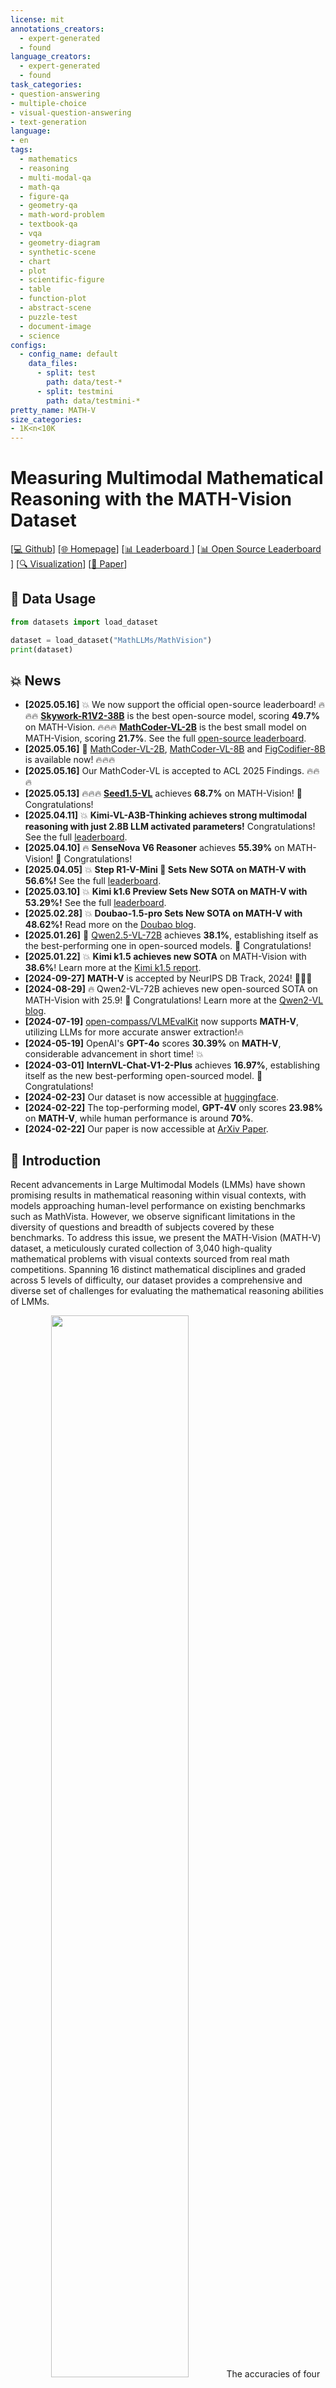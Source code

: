 ```yaml
---
license: mit
annotations_creators:
  - expert-generated
  - found
language_creators:
  - expert-generated
  - found
task_categories:
- question-answering
- multiple-choice
- visual-question-answering
- text-generation
language:
- en
tags:
  - mathematics
  - reasoning
  - multi-modal-qa
  - math-qa
  - figure-qa
  - geometry-qa
  - math-word-problem
  - textbook-qa
  - vqa
  - geometry-diagram
  - synthetic-scene
  - chart
  - plot
  - scientific-figure
  - table
  - function-plot
  - abstract-scene
  - puzzle-test
  - document-image
  - science
configs:
  - config_name: default
    data_files:
      - split: test
        path: data/test-*
      - split: testmini
        path: data/testmini-*
pretty_name: MATH-V
size_categories:
- 1K<n<10K
---
```

# Measuring Multimodal Mathematical Reasoning with the MATH-Vision Dataset

[[💻 Github](https://github.com/mathllm/MATH-V/)] [[🌐 Homepage](https://mathllm.github.io/mathvision/)]  [[📊 Leaderboard ](https://mathllm.github.io/mathvision/#leaderboard)] [[📊 Open Source Leaderboard ](https://mathllm.github.io/mathvision/#openleaderboard)] [[🔍 Visualization](https://mathllm.github.io/mathvision/#visualization)] [[📖 Paper](https://proceedings.neurips.cc/paper_files/paper/2024/file/ad0edc7d5fa1a783f063646968b7315b-Paper-Datasets_and_Benchmarks_Track.pdf)]

## 🚀 Data Usage



<!-- **We have observed that some studies have used our MATH-Vision dataset as a training set.**
⚠️ **As clearly stated in our paper: *"The MATH-V dataset is not supposed, though the risk exists, to be used to train models for cheating. We intend for researchers to use this dataset to better evaluate LMMs’ mathematical reasoning capabilities and consequently facilitate future studies in this area."***

⚠️⚠️⚠️ **In the very rare situation that there is a compelling reason to include MATH-V in your training set, we strongly urge that the ***testmini*** subset be excluded from the training process!**
 -->

```python
from datasets import load_dataset

dataset = load_dataset("MathLLMs/MathVision")
print(dataset)
```

## 💥 News
- **[2025.05.16]** 💥 We now support the official open-source leaderboard! 🔥🔥🔥 [**Skywork-R1V2-38B**](https://github.com/SkyworkAI/Skywork-R1V) is the best open-source model, scoring **49.7%** on MATH-Vision. 🔥🔥🔥 [**MathCoder-VL-2B**](https://huggingface.co/MathLLMs/MathCoder-VL-2B) is the best small model on MATH-Vision, scoring **21.7%**. See the full [open-source leaderboard](https://mathllm.github.io/mathvision/#openleaderboard).
- **[2025.05.16]** 🤗 [MathCoder-VL-2B](https://huggingface.co/MathLLMs/MathCoder-VL-2B), [MathCoder-VL-8B](https://huggingface.co/MathLLMs/MathCoder-VL-8B) and [FigCodifier-8B](https://huggingface.co/MathLLMs/FigCodifier) is available now! 🔥🔥🔥
- **[2025.05.16]** Our MathCoder-VL is accepted to ACL 2025 Findings. 🔥🔥🔥
- **[2025.05.13]** 🔥🔥🔥 **[Seed1.5-VL](https://github.com/ByteDance-Seed/Seed1.5-VL)** achieves **68.7%** on MATH-Vision! 🎉 Congratulations!
- **[2025.04.11]** 💥 **Kimi-VL-A3B-Thinking achieves strong multimodal reasoning with just 2.8B LLM activated parameters!** Congratulations! See the full [leaderboard](https://mathllm.github.io/mathvision/#leaderboard).
- **[2025.04.10]** 🔥 **SenseNova V6 Reasoner** achieves **55.39%** on MATH-Vision! 🎉 Congratulations!
- **[2025.04.05]** 💥 **Step R1-V-Mini 🥇 Sets New SOTA on MATH-V with 56.6%!** See the full [leaderboard](https://mathllm.github.io/mathvision/#leaderboard).
- **[2025.03.10]** 💥 **Kimi k1.6 Preview Sets New SOTA on MATH-V with 53.29%!** See the full [leaderboard](https://mathllm.github.io/mathvision/#leaderboard).
- **[2025.02.28]** 💥 **Doubao-1.5-pro Sets New SOTA on MATH-V with 48.62%!** Read more on the [Doubao blog](https://team.doubao.com/zh/special/doubao_1_5_pro).
- **[2025.01.26]** 🚀 [Qwen2.5-VL-72B](http://qwenlm.github.io/blog/qwen2.5-vl/) achieves **38.1%**, establishing itself as the best-performing one in open-sourced models. 🎉 Congratulations!
- **[2025.01.22]** 💥 **Kimi k1.5  achieves new SOTA** on MATH-Vision with **38.6%**! Learn more at the [Kimi k1.5 report](https://arxiv.org/pdf/2501.12599).
- **[2024-09-27]** **MATH-V** is accepted by NeurIPS DB Track, 2024! 🎉🎉🎉
- **[2024-08-29]** 🔥 Qwen2-VL-72B achieves new open-sourced SOTA on MATH-Vision with 25.9! 🎉 Congratulations! Learn more at the [Qwen2-VL blog](https://qwenlm.github.io/blog/qwen2-vl/).
- **[2024-07-19]** [open-compass/VLMEvalKit](https://github.com/open-compass/VLMEvalKit) now supports **MATH-V**, utilizing LLMs for more accurate answer extraction!🔥
- **[2024-05-19]** OpenAI's **GPT-4o** scores **30.39%** on **MATH-V**, considerable advancement in short time! 💥
- **[2024-03-01]** **InternVL-Chat-V1-2-Plus** achieves **16.97%**, establishing itself as the new best-performing open-sourced model. 🎉 Congratulations!
- **[2024-02-23]** Our dataset is now accessible at [huggingface](https://huggingface.co/datasets/MathLLMs/MathVision).
- **[2024-02-22]** The top-performing model, **GPT-4V** only scores **23.98%** on **MATH-V**, while human performance is around **70%**.
- **[2024-02-22]** Our paper is now accessible at [ArXiv Paper](https://arxiv.org/abs/2402.14804).

## 👀 Introduction

Recent advancements in Large Multimodal Models (LMMs) have shown promising results in mathematical reasoning within visual contexts, with models approaching human-level performance on existing benchmarks such as MathVista. However, we observe significant limitations in the diversity of questions and breadth of subjects covered by these benchmarks. To address this issue, we present the MATH-Vision (MATH-V) dataset, a meticulously curated collection of 3,040 high-quality mathematical problems with visual contexts sourced from real math competitions. Spanning 16 distinct mathematical disciplines and graded across 5 levels of difficulty, our dataset provides a comprehensive and diverse set of challenges for evaluating the mathematical reasoning abilities of LMMs.


<p align="center">
    <img src="https://raw.githubusercontent.com/mathvision-cuhk/MathVision/main/assets/figures/figure1_new.png" width="66%">  The accuracies of four prominent Large Multimodal Models (LMMs), random chance, and human <br>
performance are evaluated on our proposed <b>MATH-Vision (MATH-V)</b> across 16 subjects.
</p>
<br>
Through extensive experimentation, we unveil a notable performance gap between current LMMs and human performance on MATH-V, underscoring the imperative for further advancements in LMMs.

You can refer to the [project homepage](https://mathvision-cuhk.github.io/) for more details.

## 🏆 Leaderboard

The leaderboard is available [here](https://mathvision-cuhk.github.io/#leaderboard).

We are commmitted to maintain this dataset and leaderboard in the long run to ensure its quality!
🔔 If you find any mistakes, please paste the question_id to the issue page, we will modify it accordingly.

## 📐 Dataset Examples

Some examples of MATH-V on three subjects: analytic geometry, topology, and graph theory.

<details>
<summary>Analytic geometry</summary><p align="center">
    <img src="https://raw.githubusercontent.com/mathvision-cuhk/MathVision/main/assets/examples/exam_analytic_geo.png" width="60%"> <br>
</p></details>

<details>
<summary>Topology</summary><p align="center">
    <img src="https://raw.githubusercontent.com/mathvision-cuhk/MathVision/main/assets/examples/exam_topology.png" width="60%"> <br>
</p></details>

<details>
<summary>Graph Geometry</summary><p align="center">
    <img src="https://raw.githubusercontent.com/mathvision-cuhk/MathVision/main/assets/examples/exam_graph.png" width="60%"> <br>
</p></details>



## 📑 Citation

If you find this benchmark useful in your research, please consider citing this BibTex:

```
@inproceedings{
wang2024measuring,
title={Measuring Multimodal Mathematical Reasoning with MATH-Vision Dataset},
author={Ke Wang and Junting Pan and Weikang Shi and Zimu Lu and Houxing Ren and Aojun Zhou and Mingjie Zhan and Hongsheng Li},
booktitle={The Thirty-eight Conference on Neural Information Processing Systems Datasets and Benchmarks Track},
year={2024},
url={https://openreview.net/forum?id=QWTCcxMpPA}
}

@inproceedings{
wang2025mathcodervl,
title={MathCoder-{VL}: Bridging Vision and Code for Enhanced Multimodal Mathematical Reasoning},
author={Ke Wang and Junting Pan and Linda Wei and Aojun Zhou and Weikang Shi and Zimu Lu and Han Xiao and Yunqiao Yang and Houxing Ren and Mingjie Zhan and Hongsheng Li},
booktitle={The 63rd Annual Meeting of the Association for Computational Linguistics},
year={2025},
url={https://openreview.net/forum?id=nuvtX1imAb}
}
```

